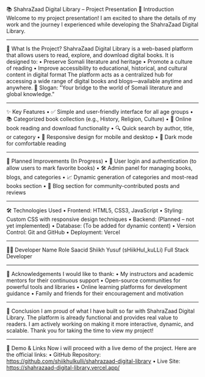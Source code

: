 📚 ShahraZaad Digital Library – Project Presentation
📢 Introduction
Welcome to my project presentation! I am excited to share the details of my work and the journey I experienced while developing the ShahraZaad Digital Library.
________________________________________
🚀 What Is the Project?
ShahraZaad Digital Library is a web-based platform that allows users to read, explore, and download digital books. It is designed to:
•	Preserve Somali literature and heritage
•	Promote a culture of reading
•	Improve accessibility to educational, historical, and cultural content in digital format
The platform acts as a centralized hub for accessing a wide range of digital books and blogs—available anytime and anywhere.
🔖 Slogan: "Your bridge to the world of Somali literature and global knowledge."
________________________________________
✨ Key Features
•	✅ Simple and user-friendly interface for all age groups
•	📚 Categorized book collection (e.g., History, Religion, Culture)
•	📖 Online book reading and download functionality
•	🔍 Quick search by author, title, or category
•	📱 Responsive design for mobile and desktop
•	🌙 Dark mode for comfortable reading
________________________________________
🔧 Planned Improvements (In Progress)
•	🔐 User login and authentication (to allow users to mark favorite books)
•	🛠️ Admin panel for managing books, blogs, and categories
•	📈 Dynamic generation of categories and most-read books section
•	📝 Blog section for community-contributed posts and reviews
________________________________________
🛠️ Technologies Used
•	Frontend: HTML5, CSS3, JavaScript
•	Styling: Custom CSS with responsive design techniques
•	Backend: (Planned – not yet implemented)
•	Database: (To be added for dynamic content)
•	Version Control: Git and GitHub
•	Deployment: Vercel
________________________________________
👨‍💻 Developer
Name	Role
Saacid Shiikh Yusuf (sHiikHul_kuLLi)	Full Stack Developer

________________________________________
🙏 Acknowledgements
I would like to thank:
•	My instructors and academic mentors for their continuous support
•	Open-source communities for powerful tools and libraries
•	Online learning platforms for development guidance
•	Family and friends for their encouragement and motivation
________________________________________
🎯 Conclusion
I am proud of what I have built so far with ShahraZaad Digital Library. The platform is already functional and provides real value to readers. I am actively working on making it more interactive, dynamic, and scalable.
Thank you for taking the time to view my project!

________________________________________
🔗 Demo & Links 
Now i will proceed with a live demo of the project. Here are the official links:
•	GitHub Repository: https://github.com/shiikhulkulli/shahrazaad-digital-library
•	Live Site: https://shahrazaad-digital-library.vercel.app/

